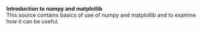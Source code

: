 <b> Introduction to numpy and matplotlib </b> <br/>
This source contains basics of use of numpy and matplotlib and to examine how it can be useful.
